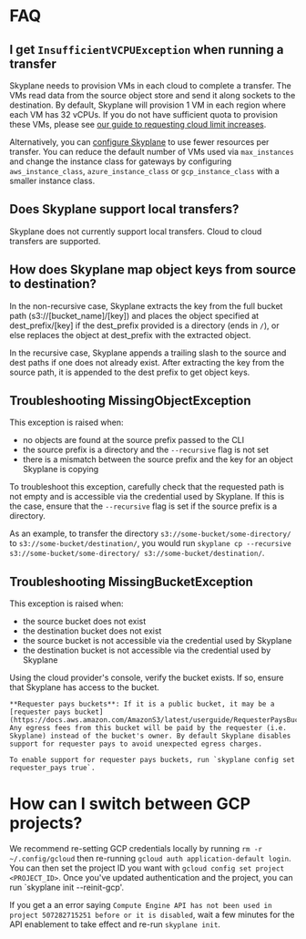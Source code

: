 # FAQ

## I get `InsufficientVCPUException` when running a transfer

Skyplane needs to provision VMs in each cloud to complete a transfer. The VMs read data from the source object store and send it along sockets to the destination.
By default, Skyplane will provision 1 VM in each region where each VM has 32 vCPUs. If you do not have sufficient quota to provision these VMs, please see [our guide to requesting cloud limit increases](increase_vcpus).

Alternatively, you can [configure Skyplane](configure) to use fewer resources per transfer. You can reduce the default number of VMs used via `max_instances` and change the instance class for gateways by configuring `aws_instance_class`, `azure_instance_class` or `gcp_instance_class` with a smaller instance class.

## Does Skyplane support local transfers?

Skyplane does not currently support local transfers. Cloud to cloud transfers are supported.

## How does Skyplane map object keys from source to destination?

In the non-recursive case, Skyplane extracts the key from the full bucket path (s3://[bucket_name]/[key]) and places the object specified at dest_prefix/[key] if the dest_prefix provided is a directory (ends in `/`), or else replaces the object at dest_prefix with the extracted object.

In the recursive case, Skyplane appends a trailing slash to the source and dest paths if one does not already exist. After extracting the key from the source path, it is appended to the dest prefix to get object keys.

## Troubleshooting MissingObjectException
This exception is raised when:
* no objects are found at the source prefix passed to the CLI
* the source prefix is a directory and the `--recursive` flag is not set
* there is a mismatch between the source prefix and the key for an object Skyplane is copying

To troubleshoot this exception, carefully check that the requested path is not empty and is accessible via the credential used by Skyplane. If this is the case, ensure that the `--recursive` flag is set if the source prefix is a directory.

As an example, to transfer the directory `s3://some-bucket/some-directory/` to `s3://some-bucket/destination/`, you would run `skyplane cp --recursive s3://some-bucket/some-directory/ s3://some-bucket/destination/`.

## Troubleshooting MissingBucketException
This exception is raised when:
* the source bucket does not exist
* the destination bucket does not exist
* the source bucket is not accessible via the credential used by Skyplane
* the destination bucket is not accessible via the credential used by Skyplane

Using the cloud provider's console, verify the bucket exists. If so, ensure that Skyplane has access to the bucket.

```{note}
**Requester pays buckets**: If it is a public bucket, it may be a [requester pays bucket](https://docs.aws.amazon.com/AmazonS3/latest/userguide/RequesterPaysBuckets.html). Any egress fees from this bucket will be paid by the requester (i.e. Skyplane) instead of the bucket's owner. By default Skyplane disables support for requester pays to avoid unexpected egress charges.

To enable support for requester pays buckets, run `skyplane config set requester_pays true`.
``` 

# How can I switch between GCP projects? 
We recommend re-setting GCP credentials locally by running `rm -r ~/.config/gcloud` then re-running `gcloud auth application-default login`. You can then set the project ID you want with `gcloud config set project <PROJECT_ID>`. Once you've updated authentication and the project, you can run `skyplane init --reinit-gcp'. 
 
If you get a an error saying `Compute Engine API has not been used in project 507282715251 before or it is disabled`, wait a few minutes for the API enablement to take effect and re-run `skyplane init`.
